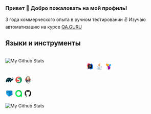 ### Привет :slightly_smiling_face: Добро пожаловать на мой профиль! 

3 года коммерческого опыта в ручном тестировании :v: Изучаю автоматизацию на курсе [QA.GURU](https://qa.guru)


<p align="left">
  <h2>Языки и инструменты</h2>
<br>
<a>
  <img width="50%" align="left" alt="My Github Stats" src="https://github-readme-stats.vercel.app/api?username=esysolina&show_icons=true&theme=radical">

</a>
</p>

<p  align="left">

<code><img width="5%" title="IntelliJ IDEA" src="/images/Intelij_IDEA.svg"></code>
<code><img width="5%" title="Java" src="/images/Java.svg"></code>
<code><img width="5%" title="Selenide" src="/images/Selenide.svg "></code>

<code><img width="5%" title="Gradle" src="/images/Gradle.svg"></code>
<code><img width="5%" title="JUnit5" src="/images/JUnit5.svg"></code>
<code><img width="5%" title="Jenkins" src="/images/Jenkins.svg"></code>

<code><img width="5%" title="Selenoid" src="/images/Selenoid.svg"></code>
<code><img width="5%" title="Allure Report" src="/images/Allure_EE.svg"></code>
<code><img width="5%" title="Github" src="/images/Github.svg"></code>

</p>

<p align="left">
  <a>
    <img width="35%" align="left" alt="My Github Stats" src="https://github-readme-stats.vercel.app/api/top-langs/?username=esysolina&layout=compact&theme=buefy&hide_border=true">
  </a>
</p>
